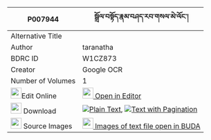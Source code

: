 |P007944|སྒྲོལ་བསྟོད་རྣམ་བཤད་རབ་གསལ་མེ་ལོང་། 
| --- | --- 
|Alternative Title |
|Author| taranatha
|BDRC ID | W1CZ873
|Creator | Google OCR
|Number of Volumes| 1
|<img width="25" src="https://img.icons8.com/color/25/000000/edit-property.png">Edit Online| [<img width="25" src="https://avatars.githubusercontent.com/u/45091458?s=200&v=4"> Open in Editor](http://editor.openpecha.org/P007944)
|<img width="25" src="https://img.icons8.com/fluent/48/000000/download-2.png"/>  Download | [![](https://img.icons8.com/color/20/000000/txt.png)Plain Text](https://github.com/Openpecha/P007944/releases/download/v1/drol_to_namshe_rabsal_melong_plain_P007944.zip), [![](https://img.icons8.com/color/20/000000/txt.png)Text with Pagination](https://github.com/Openpecha/P007944/releases/download/v1/drol_to_namshe_rabsal_melong_pages_P007944.zip)
|<img width="25" src="https://img.icons8.com/plasticine/100/000000/pictures-folder.png"/>  Source Images | [<img width="25" src="https://library.bdrc.io/icons/BUDA-small.svg"> Images of text file open in BUDA](https://library.bdrc.io/show/bdr:W1CZ873)